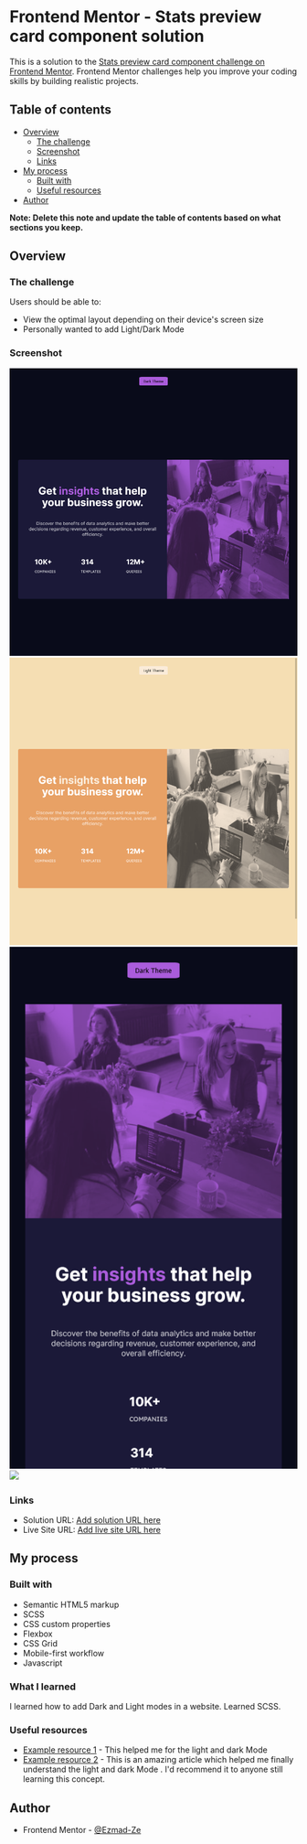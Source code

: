 # Frontend Mentor - Stats preview card component solution

This is a solution to the [Stats preview card component challenge on Frontend Mentor](https://www.frontendmentor.io/challenges/stats-preview-card-component-8JqbgoU62). Frontend Mentor challenges help you improve your coding skills by building realistic projects. 

## Table of contents

- [Overview](#overview)
  - [The challenge](#the-challenge)
  - [Screenshot](#screenshot)
  - [Links](#links)
- [My process](#my-process)
  - [Built with](#built-with)
  - [Useful resources](#useful-resources)
- [Author](#author)


**Note: Delete this note and update the table of contents based on what sections you keep.**

## Overview

### The challenge

Users should be able to:

- View the optimal layout depending on their device's screen size
- Personally wanted to add Light/Dark Mode

### Screenshot

![](./images/screenshots/dark-desktop.png)
![](./images/screenshots/light-desktop.png)
![](./images/screenshots/dark-mobile.png)
![](./images/screenshots/light-mmobile.png)


### Links

- Solution URL: [Add solution URL here](https://github.com/Ezmad-Ze/Stat-Preview-Card-Component)
- Live Site URL: [Add live site URL here](https://stat-preview-card-component.pages.dev/)

## My process

### Built with

- Semantic HTML5 markup
- SCSS
- CSS custom properties
- Flexbox
- CSS Grid
- Mobile-first workflow
- Javascript

### What I learned

I learned how to add Dark and Light modes in a website.
Learned SCSS. 


### Useful resources

- [Example resource 1](https://codyhouse.co/blog/post/dark-light-switch-css-javascript) - This helped me for the light and dark Mode 
- [Example resource 2](https://www.youtube.com/watch?v=uO3RF_67re8) - This is an amazing article which helped me finally understand  the light and dark Mode . I'd recommend it to anyone still learning this concept.


## Author

- Frontend Mentor - [@Ezmad-Ze](https://www.frontendmentor.io/profile/Ezmad-Ze)



